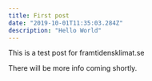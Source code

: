 ```yaml
---
title: First post
date: "2019-10-01T11:35:03.284Z"
description: "Hello World"
---
```


This is a test post for framtidensklimat.se

There will be more info coming shortly.